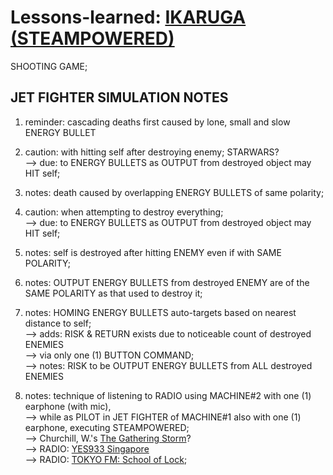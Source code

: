 # Lessons-learned: [IKARUGA (STEAMPOWERED)](https://store.steampowered.com/app/253750/Ikaruga/)

SHOOTING GAME;

## JET FIGHTER SIMULATION NOTES

1) reminder: cascading deaths first caused by lone, small and slow ENERGY BULLET

2) caution: with hitting self after destroying enemy; STARWARS?<br/>
--> due: to ENERGY BULLETS as OUTPUT from destroyed object may HIT self;

3) notes: death caused by overlapping ENERGY BULLETS of same polarity;

4) caution: when attempting to destroy everything;<br/>
--> due: to ENERGY BULLETS as OUTPUT from destroyed object may HIT self;

5) notes: self is destroyed after hitting ENEMY even if with SAME POLARITY;

6) notes: OUTPUT ENERGY BULLETS from destroyed ENEMY are of the SAME POLARITY as that used to destroy it;

7) notes: HOMING ENERGY BULLETS auto-targets based on nearest distance to self;<br/>
--> adds: RISK & RETURN exists due to noticeable count of destroyed ENEMIES<br/> 
--> via only one (1) BUTTON COMMAND;<br/>
--> notes: RISK to be OUTPUT ENERGY BULLETS from ALL destroyed ENEMIES

8) notes: technique of listening to RADIO using MACHINE#2 with one (1) earphone (with mic),<br/>
--> while as PILOT in JET FIGHTER of MACHINE#1 also with one (1) earphone, executing STEAMPOWERED; <br/>
--> Churchill, W.'s [The Gathering Storm](https://www.amazon.com/Gathering-Storm-Second-World-War/dp/039541055X)?<br/>
--> RADIO: [YES933 Singapore](https://www.melisten.sg/radio/yes-933)<br/>
--> RADIO: [TOKYO FM: School of Lock](https://www.tfm.co.jp/lock/index.html); 
